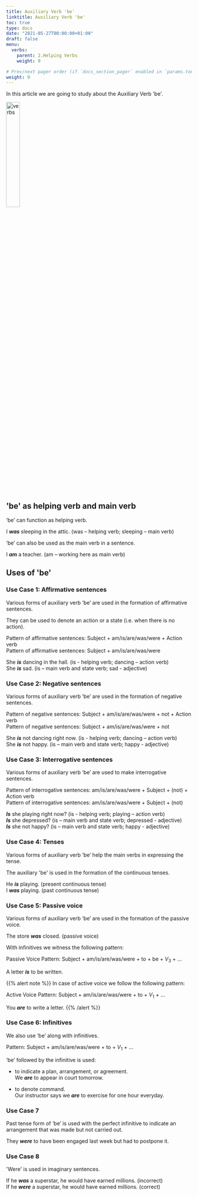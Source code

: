 ```yaml
---
title: Auxiliary Verb 'be'   
linktitle: Auxiliary Verb 'be'
toc: true
type: docs
date: "2021-05-27T00:00:00+01:00"
draft: false
menu:
  verbs:
    parent: 2.Helping Verbs
    weight: 9

# Prev/next pager order (if `docs_section_pager` enabled in `params.toml`)
weight: 9
---
```


In this article we are going to study about the Auxiliary Verb 'be'. 

<img src="../../../media/verbs/verbs-4.png" alt="verbs" style="width:27%;height:27%;">

## 'be' as helping verb and main verb

‘be’ can function as helping verb.

I ***was*** sleeping in the attic. (was – helping verb; sleeping – main verb)

‘be’ can also be used as the main verb in a sentence.

I ***am*** a teacher. (am – working here as main verb)


## Uses of 'be'

### Use Case 1: Affirmative sentences

Various forms of auxiliary verb ‘be’ are used in the formation of affirmative sentences. 

They can be used to denote an action or a state (i.e. when there is no action). 

Pattern of affirmative sentences:  Subject + am/is/are/was/were + Action verb <br>
Pattern of affirmative sentences:  Subject + am/is/are/was/were 

She ***is*** dancing in the hall. (is - helping verb; dancing – action verb) <br>
She ***is*** sad. (is – main verb and state verb; sad - adjective)

### Use Case 2: Negative sentences

Various forms of auxiliary verb ‘be’ are used in the formation of negative sentences.

Pattern of negative sentences:  Subject + am/is/are/was/were + not + Action verb <br>
Pattern of negative sentences:  Subject + am/is/are/was/were + not 

She ***is*** not dancing right now. (is - helping verb; dancing – action verb) <br>
She ***is*** not happy. (is – main verb and state verb; happy - adjective)

### Use Case 3: Interrogative sentences

Various forms of auxiliary verb ‘be’ are used to make interrogative sentences.

Pattern of interrogative sentences: am/is/are/was/were +  Subject + (not) + Action verb <br>
Pattern of interrogative sentences: am/is/are/was/were +  Subject + (not) 

***Is*** she playing right now? (is - helping verb; playing – action verb) <br>
***Is*** she depressed? (is – main verb and state verb; depressed - adjective) <br>
***Is*** she not happy? (is – main verb and state verb; happy - adjective)

### Use Case 4: Tenses

Various forms of auxiliary verb ‘be’ help the main verbs in expressing the tense.

The auxiliary 'be' is used in the formation of the continuous tenses.

He ***is*** playing. (present continuous tense) <br>
I ***was*** playing. (past continuous tense)

### Use Case 5: Passive voice

Various forms of auxiliary verb ‘be’ are used in the formation of the passive voice.

The store ***was*** closed. (passive voice)

With infinitives we witness the following pattern:

Passive Voice Pattern:  Subject + am/is/are/was/were + to + be + $V_3$ + ...

A letter ***is*** to be written.

{{% alert note %}}
In case of active voice we follow the following pattern:

Active Voice Pattern:  Subject + am/is/are/was/were + to + $V_1$ + ...

You ***are*** to write a letter.
{{% /alert %}}

### Use Case 6: Infinitives

We also use ‘be’ along with infinitives. 

Pattern:  Subject + am/is/are/was/were + to + $V_1$ + ...

‘be’ followed by the infinitive is used:

* to indicate a plan, arrangement, or agreement. <br>
We ***are*** to appear in court tomorrow.

* to denote command. <br>
Our instructor says we ***are*** to exercise for one hour everyday.

### Use Case 7

Past tense form of ‘be’ is used with the perfect infinitive to indicate an arrangement that was made but not carried out.

They ***were*** to have been engaged last week but had to postpone it.

### Use Case 8

'Were' is used in imaginary sentences. 

If he ***<span class="mak-text-color-incorrect">was</span>*** a superstar, he would have earned millions. (incorrect) <br>
If he ***<span class="mak-text-color">were</span>*** a superstar, he would have earned millions. (correct)


